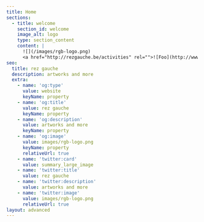 ```yaml
---
title: Home
sections:
  - title: welcome
    section_id: welcome
    image_alt: logo
    type: section_content
    content: |
      ![](/images/rgb-logo.png)
      <a href="http://rezgauche.be/activities" rel="">![Foo](http://www.google.com.au/images/nav_logo7.png)</a>
seo:
  title: rez gauche
  description: artworks and more
  extra:
    - name: 'og:type'
      value: website
      keyName: property
    - name: 'og:title'
      value: rez gauche
      keyName: property
    - name: 'og:description'
      value: artworks and more
      keyName: property
    - name: 'og:image'
      value: images/rgb-logo.png
      keyName: property
      relativeUrl: true
    - name: 'twitter:card'
      value: summary_large_image
    - name: 'twitter:title'
      value: rez gauche
    - name: 'twitter:description'
      value: artworks and more
    - name: 'twitter:image'
      value: images/rgb-logo.png
      relativeUrl: true
layout: advanced
---
```

